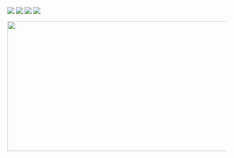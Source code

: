 <p>
  <img src="https://img.shields.io/badge/Pytorch-EE4C2C?style=flat&logo=Pytorch&logoColor=white"/>
  <img src="https://img.shields.io/badge/Tensorflow-FF6F00?style=flat&logo=Tensorflow&logoColor=white"/>
  <img src="https://img.shields.io/badge/Python-3776AB?style=flat&logo=Python&logoColor=white"/>
  <img src="https://img.shields.io/badge/Github-181717?style=flat&logo=Github&logoColor=white"/>
</p>

<a href="https://github.com/devxb/gitanimals">
<img
  src="https://render.gitanimals.org/farms/yimethan"
  width="600"
  height="300"
/>
</a>
